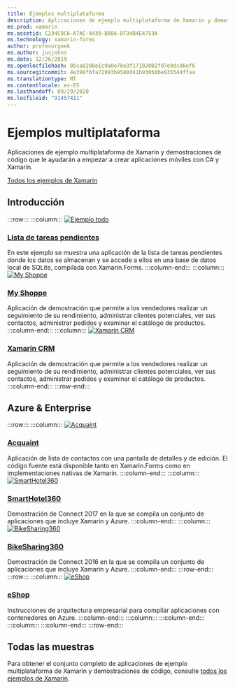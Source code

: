 ```yaml
---
title: Ejemplos multiplataforma
description: Aplicaciones de ejemplo multiplataforma de Xamarin y demostraciones de código que le ayudarán a empezar a crear aplicaciones móviles con C# y Xamarin.
ms.prod: xamarin
ms.assetid: C234C9C6-A7AC-4439-B086-DF34B4E4753A
ms.technology: xamarin-forms
author: profexorgeek
ms.author: jusjohns
ms.date: 12/26/2019
ms.openlocfilehash: 0bca8208e1c9a0e78e3f17192002fd7e9dcd6ef6
ms.sourcegitcommit: 4e399f6fa72993b9580d41b93050be935544ffaa
ms.translationtype: MT
ms.contentlocale: es-ES
ms.lasthandoff: 09/29/2020
ms.locfileid: "91457411"
---
```

# <a name="cross-platform-samples"></a>Ejemplos multiplataforma

Aplicaciones de ejemplo multiplataforma de Xamarin y demostraciones de código que le ayudarán a empezar a crear aplicaciones móviles con C# y Xamarin.

[Todos los ejemplos de Xamarin](/samples/browse/?products=xamarin)

## <a name="get-started"></a>Introducción

:::row:::
    :::column:::
[![Ejemplo todo](images/todo.png)](/samples/xamarin/xamarin-forms-samples/todo/)

### <a name="todo"></a>[Lista de tareas pendientes](/samples/xamarin/xamarin-forms-samples/todo/)

En este ejemplo se muestra una aplicación de la lista de tareas pendientes donde los datos se almacenan y se accede a ellos en una base de datos local de SQLite, compilada con Xamarin.Forms.
    :::column-end:::
    :::column:::
[![My Shoppe](images/myshoppe.png)](https://github.com/xamarinhq/app-myshoppe)

### <a name="my-shoppe"></a>[My Shoppe](https://github.com/xamarinhq/app-myshoppe)

Aplicación de demostración que permite a los vendedores realizar un seguimiento de su rendimiento, administrar clientes potenciales, ver sus contactos, administrar pedidos y examinar el catálogo de productos.
    :::column-end:::
    :::column:::
[![Xamarin CRM](images/crm.png)](https://github.com/xamarin/app-crm)

### <a name="xamarin-crm"></a>[Xamarin CRM](https://github.com/xamarin/app-crm)

Aplicación de demostración que permite a los vendedores realizar un seguimiento de su rendimiento, administrar clientes potenciales, ver sus contactos, administrar pedidos y examinar el catálogo de productos.
    :::column-end:::
:::row-end:::

## <a name="azure--enterprise"></a>Azure & Enterprise

:::row:::
    :::column:::
[![Acquaint](images/acquaint.jpg)](https://github.com/xamarinhq/app-acquaint/)

### <a name="acquaint"></a>[Acquaint](https://github.com/xamarinhq/app-acquaint/)

Aplicación de lista de contactos con una pantalla de detalles y de edición. El código fuente está disponible tanto en Xamarin.Forms como en implementaciones nativas de Xamarin.
    :::column-end:::
    :::column:::
[![SmartHotel360](images/smarthotel360.png)](https://github.com/Microsoft/SmartHotel360-mobile-desktop-apps)

### <a name="smarthotel360"></a>[SmartHotel360](https://github.com/Microsoft/SmartHotel360-mobile-desktop-apps)

Demostración de Connect 2017 en la que se compila un conjunto de aplicaciones que incluye Xamarin y Azure.
    :::column-end:::
    :::column:::
[![BikeSharing360](images/bikesharing360.png)](https://github.com/Microsoft/BikeSharing360_MobileApps)

### <a name="bikesharing360"></a>[BikeSharing360](https://github.com/Microsoft/BikeSharing360_MobileApps)

Demostración de Connect 2016 en la que se compila un conjunto de aplicaciones que incluye Xamarin y Azure.
    :::column-end:::
:::row-end:::
:::row:::
    :::column:::
[![eShop](images/eshop.png)](https://github.com/dotnet-architecture/eShopOnContainers/tree/dev/src/Mobile)

### <a name="eshop"></a>[eShop](https://github.com/dotnet-architecture/eShopOnContainers/tree/dev/src/Mobile)

Instrucciones de arquitectura empresarial para compilar aplicaciones con contenedores en Azure.
    :::column-end:::
    :::column:::
    :::column-end:::
    :::column:::
    :::column-end:::
:::row-end:::

## <a name="all-samples"></a>Todas las muestras

Para obtener el conjunto completo de aplicaciones de ejemplo multiplataforma de Xamarin y demostraciones de código, consulte [todos los ejemplos de Xamarin](/samples/browse/?products=xamarin).